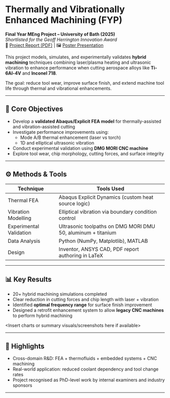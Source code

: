 # Thermally and Vibrationally Enhanced Machining (FYP)

**Final Year MEng Project – University of Bath (2025)**  
*Shortlisted for the Geoff Herrington Innovation Award*  
📎 [Project Report (PDF)](link-to-report) | 🖼️ [Poster Presentation](link-to-poster)

This project models, simulates, and experimentally validates **hybrid machining** techniques combining laser/plasma heating and ultrasonic vibration to enhance performance when cutting aerospace alloys like **Ti-6Al-4V** and **Inconel 718**.

The goal: reduce tool wear, improve surface finish, and extend machine tool life through thermal and vibrational enhancements.

---

## 🔬 Core Objectives

- Develop a **validated Abaqus/Explicit FEA model** for thermally-assisted and vibration-assisted cutting
- Investigate performance improvements using:
  - Mode A/B thermal enhancement (laser vs torch)
  - 1D and elliptical ultrasonic vibration
- Conduct experimental validation using **DMG MORI CNC machine**
- Explore tool wear, chip morphology, cutting forces, and surface integrity

---

## ⚙️ Methods & Tools

| Technique | Tools Used |
|----------|------------|
| Thermal FEA | Abaqus Explicit Dynamics (custom heat source logic) |
| Vibration Modelling | Elliptical vibration via boundary condition control |
| Experimental Validation | Ultrasonic toolpaths on DMG MORI DMU 50, aluminum + titanium |
| Data Analysis | Python (NumPy, Matplotlib), MATLAB |
| Design | Inventor, ANSYS CAD, PDF report authoring in LaTeX |

---

## 📊 Key Results

- 20+ hybrid machining simulations completed  
- Clear reduction in cutting forces and chip length with laser + vibration  
- Identified **optimal frequency range** for surface finish improvement  
- Designed a retrofit enhancement system to allow **legacy CNC machines** to perform hybrid machining

<Insert charts or summary visuals/screenshots here if available>

---

## 🧠 Highlights

- Cross-domain R&D: FEA + thermofluids + embedded systems + CNC machining
- Real-world application: reduced coolant dependency and tool change rates
- Project recognised as PhD-level work by internal examiners and industry sponsors

---


